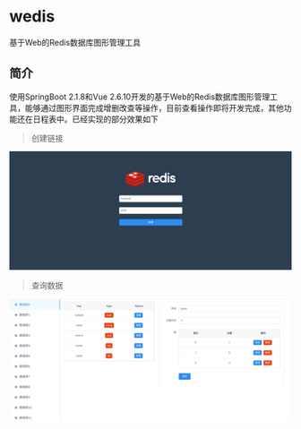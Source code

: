 # wedis
基于Web的Redis数据库图形管理工具

## 简介
使用SpringBoot 2.1.8和Vue 2.6.10开发的基于Web的Redis数据库图形管理工具，能够通过图形界面完成增删改查等操作，目前查看操作即将开发完成，其他功能还在日程表中。已经实现的部分效果如下

> 创建链接  

<img src="docs/images/connect.png"> 

> 查询数据  

<img src="docs/images/check.png">
